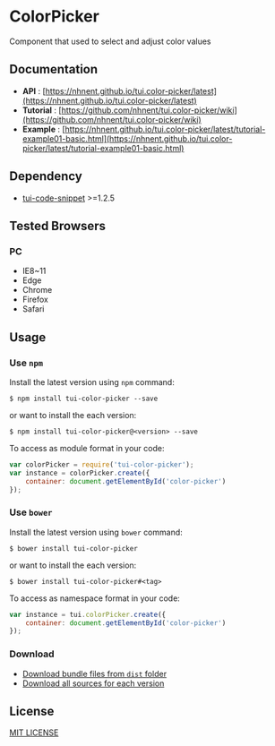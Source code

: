 # ColorPicker
Component that used to select and adjust color values

## Documentation
* **API** : [https://nhnent.github.io/tui.color-picker/latest](https://nhnent.github.io/tui.color-picker/latest)
* **Tutorial** : [https://github.com/nhnent/tui.color-picker/wiki](https://github.com/nhnent/tui.color-picker/wiki)
* **Example** :
[https://nhnent.github.io/tui.color-picker/latest/tutorial-example01-basic.html](https://nhnent.github.io/tui.color-picker/latest/tutorial-example01-basic.html)

## Dependency
* [tui-code-snippet](https://github.com/nhnent/tui.code-snippet) >=1.2.5

## Tested Browsers
### PC
* IE8~11
* Edge
* Chrome
* Firefox
* Safari

## Usage
### Use `npm`
Install the latest version using `npm` command:

```
$ npm install tui-color-picker --save
```

or want to install the each version:

```
$ npm install tui-color-picker@<version> --save
```

To access as module format in your code:

```javascript
var colorPicker = require('tui-color-picker');
var instance = colorPicker.create({
    container: document.getElementById('color-picker')
});
```

### Use `bower`
Install the latest version using `bower` command:

```
$ bower install tui-color-picker
```

or want to install the each version:

```
$ bower install tui-color-picker#<tag>
```

To access as namespace format in your code:

```javascript
var instance = tui.colorPicker.create({
    container: document.getElementById('color-picker')
});
```
### Download
* [Download bundle files from `dist` folder](https://github.com/nhnent/tui.color-pditor/tree/production/dist)
* [Download all sources for each version](https://github.com/nhnent/tui.color-picker/releases)

## License
[MIT LICENSE](https://github.com/nhnent/tui.color-picker/raw/master/LICENSE)
